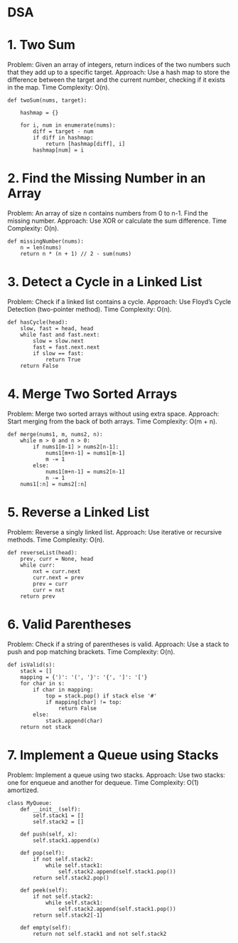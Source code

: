 # DSA
# 1. Two Sum
Problem: Given an array of integers, return indices of the two numbers such that they add up to a specific target.
Approach: Use a hash map to store the difference between the target and the current number, checking if it exists in the map.
Time Complexity: O(n).



    def twoSum(nums, target):

        hashmap = {}
        
        for i, num in enumerate(nums):
            diff = target - num
            if diff in hashmap:
                return [hashmap[diff], i]
            hashmap[num] = i


# 2. Find the Missing Number in an Array
Problem: An array of size n contains numbers from 0 to n-1. Find the missing number.
Approach: Use XOR or calculate the sum difference.
Time Complexity: O(n).

    def missingNumber(nums):
        n = len(nums)
        return n * (n + 1) // 2 - sum(nums)

# 3. Detect a Cycle in a Linked List
Problem: Check if a linked list contains a cycle.
Approach: Use Floyd’s Cycle Detection (two-pointer method).
Time Complexity: O(n).

    def hasCycle(head):
        slow, fast = head, head
        while fast and fast.next:
            slow = slow.next
            fast = fast.next.next
            if slow == fast:
                return True
        return False

# 4. Merge Two Sorted Arrays
Problem: Merge two sorted arrays without using extra space.
Approach: Start merging from the back of both arrays.
Time Complexity: O(m + n).

    def merge(nums1, m, nums2, n):
        while m > 0 and n > 0:
            if nums1[m-1] > nums2[n-1]:
                nums1[m+n-1] = nums1[m-1]
                m -= 1
            else:
                nums1[m+n-1] = nums2[n-1]
                n -= 1
        nums1[:n] = nums2[:n]


# 5. Reverse a Linked List
Problem: Reverse a singly linked list.
Approach: Use iterative or recursive methods.
Time Complexity: O(n).

    def reverseList(head):
        prev, curr = None, head
        while curr:
            nxt = curr.next
            curr.next = prev
            prev = curr
            curr = nxt
        return prev

# 6. Valid Parentheses
Problem: Check if a string of parentheses is valid.
Approach: Use a stack to push and pop matching brackets.
Time Complexity: O(n).

    def isValid(s):
        stack = []
        mapping = {')': '(', '}': '{', ']': '['}
        for char in s:
            if char in mapping:
                top = stack.pop() if stack else '#'
                if mapping[char] != top:
                    return False
            else:
                stack.append(char)
        return not stack

# 7. Implement a Queue using Stacks
Problem: Implement a queue using two stacks.
Approach: Use two stacks: one for enqueue and another for dequeue.
Time Complexity: O(1) amortized.

    class MyQueue:
        def __init__(self):
            self.stack1 = []
            self.stack2 = []
    
        def push(self, x):
            self.stack1.append(x)
    
        def pop(self):
            if not self.stack2:
                while self.stack1:
                    self.stack2.append(self.stack1.pop())
            return self.stack2.pop()
    
        def peek(self):
            if not self.stack2:
                while self.stack1:
                    self.stack2.append(self.stack1.pop())
            return self.stack2[-1]
    
        def empty(self):
            return not self.stack1 and not self.stack2

    


